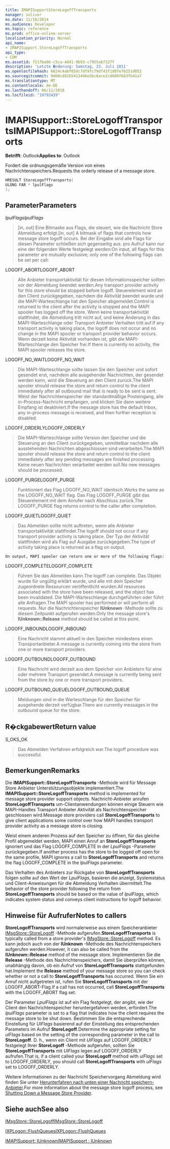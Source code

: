 ```yaml
---
title: IMAPISupportStoreLogoffTransports
manager: soliver
ms.date: 11/16/2014
ms.audience: Developer
ms.topic: reference
ms.prod: office-online-server
localization_priority: Normal
api_name:
- IMAPISupport.StoreLogoffTransports
api_type:
- COM
ms.assetid: f21fba96-c5ca-4d41-9b93-c7955ab7327f
description: 'Letzte �nderung: Samstag, 23. Juli 2011'
ms.openlocfilehash: 6624c4abf05dc7df9fc79df43f1d0fe76251d052
ms.sourcegitcommit: 9d60cd82b5413446e5bc8ace2cd689f683fb41a7
ms.translationtype: MT
ms.contentlocale: de-DE
ms.lasthandoff: 06/11/2018
ms.locfileid: "19792439"
---
```

# <a name="imapisupportstorelogofftransports"></a><span data-ttu-id="bbab9-103">IMAPISupport::StoreLogoffTransports</span><span class="sxs-lookup"><span data-stu-id="bbab9-103">IMAPISupport::StoreLogoffTransports</span></span>

  
  
<span data-ttu-id="bbab9-104">**Betrifft**: Outlook</span><span class="sxs-lookup"><span data-stu-id="bbab9-104">**Applies to**: Outlook</span></span> 
  
<span data-ttu-id="bbab9-105">Fordert die ordnungsgemäße Version von eines Nachrichtenspeichers.</span><span class="sxs-lookup"><span data-stu-id="bbab9-105">Requests the orderly release of a message store.</span></span>
  
```cpp
HRESULT StoreLogoffTransports(
ULONG FAR * lpulFlags
);
```

## <a name="parameters"></a><span data-ttu-id="bbab9-106">Parameter</span><span class="sxs-lookup"><span data-stu-id="bbab9-106">Parameters</span></span>

 <span data-ttu-id="bbab9-107">_lpulFlags_</span><span class="sxs-lookup"><span data-stu-id="bbab9-107">_lpulFlags_</span></span>
  
> <span data-ttu-id="bbab9-108">[in, out] Eine Bitmaske aus Flags, die steuert, wie die Nachricht Store Abmeldung erfolgt.</span><span class="sxs-lookup"><span data-stu-id="bbab9-108">[in, out] A bitmask of flags that controls how message store logoff occurs.</span></span> <span data-ttu-id="bbab9-109">Bei der Eingabe sind alle Flags für diesen Parameter schließen sich gegenseitig aus. pro Aufruf kann nur eine der folgenden Werte festgelegt werden:</span><span class="sxs-lookup"><span data-stu-id="bbab9-109">On input, all flags for this parameter are mutually exclusive; only one of the following flags can be set per call:</span></span>
    
<span data-ttu-id="bbab9-110">LOGOFF_ABORT</span><span class="sxs-lookup"><span data-stu-id="bbab9-110">LOGOFF_ABORT</span></span> 
  
> <span data-ttu-id="bbab9-111">Alle Anbieter transportaktivität für diesen Informationsspeicher sollten vor der Abmeldung beendet werden.</span><span class="sxs-lookup"><span data-stu-id="bbab9-111">Any transport provider activity for this store should be stopped before logoff.</span></span> <span data-ttu-id="bbab9-112">Steuerelement wird an den Client zurückgegeben, nachdem die Aktivität beendet wurde und die MAPI-Warteschlange hat den Speicher abgemeldet.</span><span class="sxs-lookup"><span data-stu-id="bbab9-112">Control is returned to the client after the activity is stopped and the MAPI spooler has logged off the store.</span></span> <span data-ttu-id="bbab9-113">Wenn keine transportaktivität stattfindet, die Abmeldung tritt nicht auf, und keine Änderung in das MAPI-Warteschlange oder Transport Anbieter Verhalten tritt auf.</span><span class="sxs-lookup"><span data-stu-id="bbab9-113">If any transport activity is taking place, the logoff does not occur and no change in the MAPI spooler or transport provider behavior occurs.</span></span> <span data-ttu-id="bbab9-114">Wenn derzeit keine Aktivität vorhanden ist, gibt die MAPI-Warteschlange den Speicher frei.</span><span class="sxs-lookup"><span data-stu-id="bbab9-114">If there is currently no activity, the MAPI spooler releases the store.</span></span> 
    
<span data-ttu-id="bbab9-115">LOGOFF_NO_WAIT</span><span class="sxs-lookup"><span data-stu-id="bbab9-115">LOGOFF_NO_WAIT</span></span> 
  
> <span data-ttu-id="bbab9-116">Die MAPI-Warteschlange sollte lassen Sie den Speicher und sofort gesendet erst, nachdem alle ausgehender Nachrichten, der gesendet werden kann, wird die Steuerung an den Client zurück.</span><span class="sxs-lookup"><span data-stu-id="bbab9-116">The MAPI spooler should release the store and return control to the client immediately after all outbound mail that is ready to be sent is sent.</span></span> <span data-ttu-id="bbab9-117">Weist der Nachrichtenspeicher der standardmäßige Posteingang, alle in-Process-Nachricht empfangen, und klicken Sie dann weitere Empfang ist deaktiviert.</span><span class="sxs-lookup"><span data-stu-id="bbab9-117">If the message store has the default Inbox, any in-process message is received, and then further reception is disabled.</span></span> 
    
<span data-ttu-id="bbab9-118">LOGOFF_ORDERLY</span><span class="sxs-lookup"><span data-stu-id="bbab9-118">LOGOFF_ORDERLY</span></span> 
  
> <span data-ttu-id="bbab9-119">Die MAPI-Warteschlange sollte Version den Speicher und die Steuerung an den Client zurückgegeben, unmittelbar nachdem alle ausstehenden Nachrichten abgeschlossen sind verarbeiten.</span><span class="sxs-lookup"><span data-stu-id="bbab9-119">The MAPI spooler should release the store and return control to the client immediately after any pending messages are finished processing.</span></span> <span data-ttu-id="bbab9-120">Keine neuen Nachrichten verarbeitet werden soll.</span><span class="sxs-lookup"><span data-stu-id="bbab9-120">No new messages should be processed.</span></span> 
    
<span data-ttu-id="bbab9-121">LOGOFF_PURGE</span><span class="sxs-lookup"><span data-stu-id="bbab9-121">LOGOFF_PURGE</span></span> 
  
> <span data-ttu-id="bbab9-122">Funktioniert das Flag LOGOFF_NO_WAIT identisch.</span><span class="sxs-lookup"><span data-stu-id="bbab9-122">Works the same as the LOGOFF_NO_WAIT flag.</span></span> <span data-ttu-id="bbab9-123">Das Flag LOGOFF_PURGE gibt das Steuerelement mit dem Anrufer nach Abschluss zurück.</span><span class="sxs-lookup"><span data-stu-id="bbab9-123">The LOGOFF_PURGE flag returns control to the caller after completion.</span></span> 
    
<span data-ttu-id="bbab9-124">LOGOFF_QUIET</span><span class="sxs-lookup"><span data-stu-id="bbab9-124">LOGOFF_QUIET</span></span> 
  
> <span data-ttu-id="bbab9-125">Das Abmelden sollte nicht auftreten, wenn alle Anbieter transportaktivität stattfindet.</span><span class="sxs-lookup"><span data-stu-id="bbab9-125">The logoff should not occur if any transport provider activity is taking place.</span></span> <span data-ttu-id="bbab9-126">Der Typ der Aktivität stattfinden wird als Flag auf Ausgabe zurückgegeben.</span><span class="sxs-lookup"><span data-stu-id="bbab9-126">The type of activity taking place is returned as a flag on output.</span></span>
    
    On output, MAPI spooler can return one or more of the following flags:
    
<span data-ttu-id="bbab9-127">LOGOFF_COMPLETE</span><span class="sxs-lookup"><span data-stu-id="bbab9-127">LOGOFF_COMPLETE</span></span> 
  
> <span data-ttu-id="bbab9-128">Führen Sie das Abmelden kann.</span><span class="sxs-lookup"><span data-stu-id="bbab9-128">The logoff can complete.</span></span> <span data-ttu-id="bbab9-129">Das Objekt wurde für ungültig erklärt wurde, und alle mit dem Speicher zugeordnete Ressourcen veröffentlicht wurden.</span><span class="sxs-lookup"><span data-stu-id="bbab9-129">All resources associated with the store have been released, and the object has been invalidated.</span></span> <span data-ttu-id="bbab9-130">Die MAPI-Warteschlange durchgeführten oder führt alle Anfragen.</span><span class="sxs-lookup"><span data-stu-id="bbab9-130">The MAPI spooler has performed or will perform all requests.</span></span> <span data-ttu-id="bbab9-131">Nur die Nachrichtenspeicher **IUnknown** -Methode sollte zu diesem Zeitpunkt aufgerufen werden.</span><span class="sxs-lookup"><span data-stu-id="bbab9-131">Only the message store's **IUnknown::Release** method should be called at this point.</span></span> 
    
<span data-ttu-id="bbab9-132">LOGOFF_INBOUND</span><span class="sxs-lookup"><span data-stu-id="bbab9-132">LOGOFF_INBOUND</span></span> 
  
> <span data-ttu-id="bbab9-133">Eine Nachricht stammt aktuell in den Speicher mindestens einen Transportanbieter.</span><span class="sxs-lookup"><span data-stu-id="bbab9-133">A message is currently coming into the store from one or more transport providers.</span></span> 
    
<span data-ttu-id="bbab9-134">LOGOFF_OUTBOUND</span><span class="sxs-lookup"><span data-stu-id="bbab9-134">LOGOFF_OUTBOUND</span></span> 
  
> <span data-ttu-id="bbab9-135">Eine Nachricht wird derzeit aus dem Speicher von Anbietern für eine oder mehrere Transport gesendet.</span><span class="sxs-lookup"><span data-stu-id="bbab9-135">A message is currently being sent from the store by one or more transport providers.</span></span> 
    
<span data-ttu-id="bbab9-136">LOGOFF_OUTBOUND_QUEUE</span><span class="sxs-lookup"><span data-stu-id="bbab9-136">LOGOFF_OUTBOUND_QUEUE</span></span> 
  
> <span data-ttu-id="bbab9-137">Meldungen sind in die Warteschlange für den Speicher für ausgehende derzeit verfügbar.</span><span class="sxs-lookup"><span data-stu-id="bbab9-137">There are currently messages in the outbound queue for the store.</span></span>
    
## <a name="return-value"></a><span data-ttu-id="bbab9-138">R�ckgabewert</span><span class="sxs-lookup"><span data-stu-id="bbab9-138">Return value</span></span>

<span data-ttu-id="bbab9-139">S_OK</span><span class="sxs-lookup"><span data-stu-id="bbab9-139">S_OK</span></span> 
  
> <span data-ttu-id="bbab9-140">Das Abmelden Verfahren erfolgreich war.</span><span class="sxs-lookup"><span data-stu-id="bbab9-140">The logoff procedure was successful.</span></span>
    
## <a name="remarks"></a><span data-ttu-id="bbab9-141">Bemerkungen</span><span class="sxs-lookup"><span data-stu-id="bbab9-141">Remarks</span></span>

<span data-ttu-id="bbab9-142">Die **IMAPISupport::StoreLogoffTransports** -Methode wird für Message Store Anbieter Unterstützungsobjekte implementiert.</span><span class="sxs-lookup"><span data-stu-id="bbab9-142">The **IMAPISupport::StoreLogoffTransports** method is implemented for message store provider support objects.</span></span> <span data-ttu-id="bbab9-143">Nachricht-Anbieter anrufen **StoreLogoffTransports** um-Clientanwendungen können einige Steuern wie MAPI-Handles Transport Anbieter Aktivität als Nachrichtenspeicher geschlossen wird.</span><span class="sxs-lookup"><span data-stu-id="bbab9-143">Message store providers call **StoreLogoffTransports** to give client applications some control over how MAPI handles transport provider activity as a message store is closing.</span></span> 
  
<span data-ttu-id="bbab9-144">Weist einem anderen Prozess auf den Speicher zu öffnen, für das gleiche Profil abgemeldet werden, MAPI einen Anruf an **StoreLogoffTransports** ignoriert und das Flag LOGOFF_COMPLETE in der _LpulFlags_ -Parameter zurückgegeben.</span><span class="sxs-lookup"><span data-stu-id="bbab9-144">If another process has the store to be logged off open for the same profile, MAPI ignores a call to **StoreLogoffTransports** and returns the flag LOGOFF_COMPLETE in the  _lpulFlags_ parameter.</span></span> 
  
<span data-ttu-id="bbab9-145">Das Verhalten des Anbieters zur Rückgabe von **StoreLogoffTransports** folgen sollte auf den Wert der _LpulFlags_, basieren die anzeigt, Systemstatus und Client-Anweisungen für die Abmeldung Verhalten übermittelt.</span><span class="sxs-lookup"><span data-stu-id="bbab9-145">The behavior of the store provider following the return from **StoreLogoffTransports** should be based on the value of  _lpulFlags_, which indicates system status and conveys client instructions for logoff behavior.</span></span> 
  
## <a name="notes-to-callers"></a><span data-ttu-id="bbab9-146">Hinweise für Aufrufer</span><span class="sxs-lookup"><span data-stu-id="bbab9-146">Notes to callers</span></span>

 <span data-ttu-id="bbab9-147">**StoreLogoffTransports** wird normalerweise aus einem Speicheranbieter [IMsgStore::StoreLogoff](imsgstore-storelogoff.md) -Methode aufgerufen.</span><span class="sxs-lookup"><span data-stu-id="bbab9-147">**StoreLogoffTransports** is typically called from a store provider's [IMsgStore::StoreLogoff](imsgstore-storelogoff.md) method.</span></span> <span data-ttu-id="bbab9-148">Es kann jedoch auch von der **IUnknown** -Methode des Nachrichtenspeichers aufgerufen werden.</span><span class="sxs-lookup"><span data-stu-id="bbab9-148">However, it can also be called from the **IUnknown::Release** method of the message store.</span></span> <span data-ttu-id="bbab9-149">Implementieren Sie die **Release** -Methode des Nachrichtenspeichers, damit Sie überprüfen können, unabhängig davon, ob ein Aufruf von **StoreLogoffTransports** stattgefunden hat.</span><span class="sxs-lookup"><span data-stu-id="bbab9-149">Implement the **Release** method of your message store so you can check whether or not a call to **StoreLogoffTransports** has occurred.</span></span> <span data-ttu-id="bbab9-150">Wenn Sie ein Anruf nicht aufgetreten ist, rufen Sie **StoreLogoffTransports** mit der LOGOFF_ABORT-Flag.</span><span class="sxs-lookup"><span data-stu-id="bbab9-150">If a call has not occurred, call **StoreLogoffTransports** with the LOGOFF_ABORT flag set.</span></span> 
  
<span data-ttu-id="bbab9-151">Der Parameter _LpulFlags_ ist auf ein Flag festgelegt, der angibt, wie der Client den Nachrichtenspeicher heruntergefahren werden, erfordert.</span><span class="sxs-lookup"><span data-stu-id="bbab9-151">The  _lpulFlags_ parameter is set to a flag that indicates how the client requires the message store to be shut down.</span></span> <span data-ttu-id="bbab9-152">Bestimmen Sie die entsprechende Einstellung für _UlFlags_ basierend auf der Einstellung des entsprechenden Parameters im Aufruf **StoreLogoff**.</span><span class="sxs-lookup"><span data-stu-id="bbab9-152">Determine the appropriate setting for  _ulFlags_ based on the setting of the corresponding parameter in the call to **StoreLogoff**.</span></span> <span data-ttu-id="bbab9-153">D. h., wenn ein Client mit _UlFlags_ auf LOGOFF_ORDERLY festgelegt Ihrer **StoreLogoff** -Methode aufgerufen, sollten Sie **StoreLogoffTransports** mit _UlFlags_ legen auf LOGOFF_ORDERLY aufrufen.</span><span class="sxs-lookup"><span data-stu-id="bbab9-153">That is, if a client called your **StoreLogoff** method with  _ulFlags_ set to LOGOFF_ORDERLY, you should call **StoreLogoffTransports** with  _ulFlags_ set to LOGOFF_ORDERLY.</span></span> 
  
<span data-ttu-id="bbab9-154">Weitere Informationen zu der Nachricht Speichervorgang Abmeldung wird finden Sie unter [Herunterfahren nach unten einer Nachricht speichern-Anbieter](shutting-down-a-message-store-provider.md).</span><span class="sxs-lookup"><span data-stu-id="bbab9-154">For more information about the message store logoff process, see [Shutting Down a Message Store Provider](shutting-down-a-message-store-provider.md).</span></span>
  
## <a name="see-also"></a><span data-ttu-id="bbab9-155">Siehe auch</span><span class="sxs-lookup"><span data-stu-id="bbab9-155">See also</span></span>



[<span data-ttu-id="bbab9-156">IMsgStore::StoreLogoff</span><span class="sxs-lookup"><span data-stu-id="bbab9-156">IMsgStore::StoreLogoff</span></span>](imsgstore-storelogoff.md)
  
[<span data-ttu-id="bbab9-157">IXPLogon::FlushQueues</span><span class="sxs-lookup"><span data-stu-id="bbab9-157">IXPLogon::FlushQueues</span></span>](ixplogon-flushqueues.md)
  
[<span data-ttu-id="bbab9-158">IMAPISupport: IUnknown</span><span class="sxs-lookup"><span data-stu-id="bbab9-158">IMAPISupport : IUnknown</span></span>](imapisupportiunknown.md)

